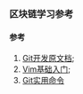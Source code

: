 ### 区块链学习参考

#### 参考
1. [Git开发原文档](https://git-scm.com/book/zh/v2);
2. [Vim基础入门](https://segmentfault.com/a/1190000012002030);
3. [Git实用命令](https://segmentfault.com/a/1190000008225838)











